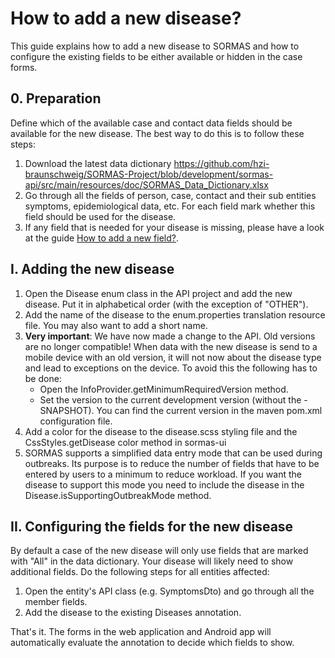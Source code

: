 # How to add a new disease?

This guide explains how to add a new disease to SORMAS and how to configure the existing fields to be either available or hidden in the case forms.

## 0. Preparation

Define which of the available case and contact data fields should be available for the new disease.
The best way to do this is to follow these steps:

1. Download the latest data dictionary https://github.com/hzi-braunschweig/SORMAS-Project/blob/development/sormas-api/src/main/resources/doc/SORMAS_Data_Dictionary.xlsx
2. Go through all the fields of person, case, contact and their sub entities symptoms, epidemiological data, etc.
   For each field mark whether this field should be used for the disease.
3. If any field that is needed for your disease is missing, please have a look at the guide [How to add a new field?](GUIDE_ADD_NEW_FIELD.md).
   
## I. Adding the new disease

1. Open the Disease enum class in the API project and add the new disease. Put it in alphabetical order (with the exception of "OTHER").
2. Add the name of the disease to the enum.properties translation resource file. You may also want to add a short name.
3. **Very important**: We have now made a change to the API. Old versions are no longer compatible!
   When data with the new disease is send to a mobile device with an old version, it will not now about the disease type and lead to exceptions on the device.
   To avoid this the following has to be done:
   * Open the InfoProvider.getMinimumRequiredVersion method.
   * Set the version to the current development version (without the -SNAPSHOT). You can find the current version in the maven pom.xml configuration file.
4. Add a color for the disease to the disease.scss styling file and the CssStyles.getDisease color method in sormas-ui
5. SORMAS supports a simplified data entry mode that can be used during outbreaks.
   Its purpose is to reduce the number of fields that have to be entered by users to a minimum to reduce workload.
   If you want the disease to support this mode you need to include the disease in the Disease.isSupportingOutbreakMode method.

## II. Configuring the fields for the new disease

By default a case of the new disease will only use fields that are marked with "All" in the data dictionary.
Your disease will likely need to show additional fields. Do the following steps for all entities affected:

1. Open the entity's API class (e.g. SymptomsDto) and go through all the member fields.
2. Add the disease to the existing Diseases annotation.

That's it. The forms in the web application and Android app will automatically evaluate the annotation to decide which fields to show.